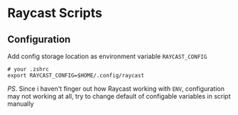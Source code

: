 # Raycast Scripts

## Configuration

Add config storage location as environment variable `RAYCAST_CONFIG`

```shell
# your .zshrc
export RAYCAST_CONFIG=$HOME/.config/raycast
```

_PS_. Since i haven't finger out how Raycast working with `ENV`, configuration may not working at all, try to change default of configable variables in script manually

